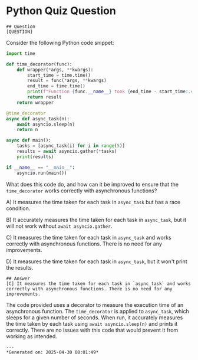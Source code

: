 # Python Quiz Question
    
    ## Question
    [QUESTION]
Consider the following Python code snippet:

```python
import time

def time_decorator(func):
    def wrapper(*args, **kwargs):
        start_time = time.time()
        result = func(*args, **kwargs)
        end_time = time.time()
        print(f"Function {func.__name__} took {end_time - start_time:.4f} seconds to execute.")
        return result
    return wrapper

@time_decorator
async def async_task(n):
    await asyncio.sleep(n)
    return n

async def main():
    tasks = [async_task(i) for i in range(5)]
    results = await asyncio.gather(*tasks)
    print(results)

if __name__ == "__main__":
    asyncio.run(main())
```

What does this code do, and how can it be improved to ensure that the `time_decorator` works correctly with asynchronous functions?

A) It measures the time taken for each task in `async_task` but has a race condition.

B) It accurately measures the time taken for each task in `async_task`, but it will not work without `await asyncio.gather`.

C) It measures the time taken for each task in `async_task` and works correctly with asynchronous functions. There is no need for any improvements.

D) It measures the time taken for each task in `async_task`, but it won't print the results.
    
    ## Answer
    [C] It measures the time taken for each task in `async_task` and works correctly with asynchronous functions. There is no need for any improvements.

The code provided uses a decorator to measure the execution time of an asynchronous function. The `time_decorator` is applied to `async_task`, which sleeps for a given number of seconds. When run, it accurately measures the time taken by each task using `await asyncio.sleep(n)` and prints it correctly. There are no issues with this code that would prevent it from working as intended.
    
    ---
    *Generated on: 2025-04-30 08:01:49*
    